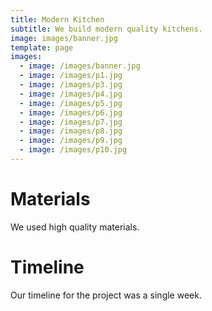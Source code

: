 ```yaml
---
title: Modern Kitchen
subtitle: We build modern quality kitchens.
image: images/banner.jpg
template: page
images:
  - image: /images/banner.jpg
  - image: /images/p1.jpg
  - image: /images/p3.jpg
  - image: /images/p4.jpg
  - image: /images/p5.jpg
  - image: /images/p6.jpg
  - image: /images/p7.jpg
  - image: /images/p8.jpg
  - image: /images/p9.jpg
  - image: /images/p10.jpg
---
```


# Materials

We used high quality materials.

# Timeline

Our timeline for the project was a single week.
